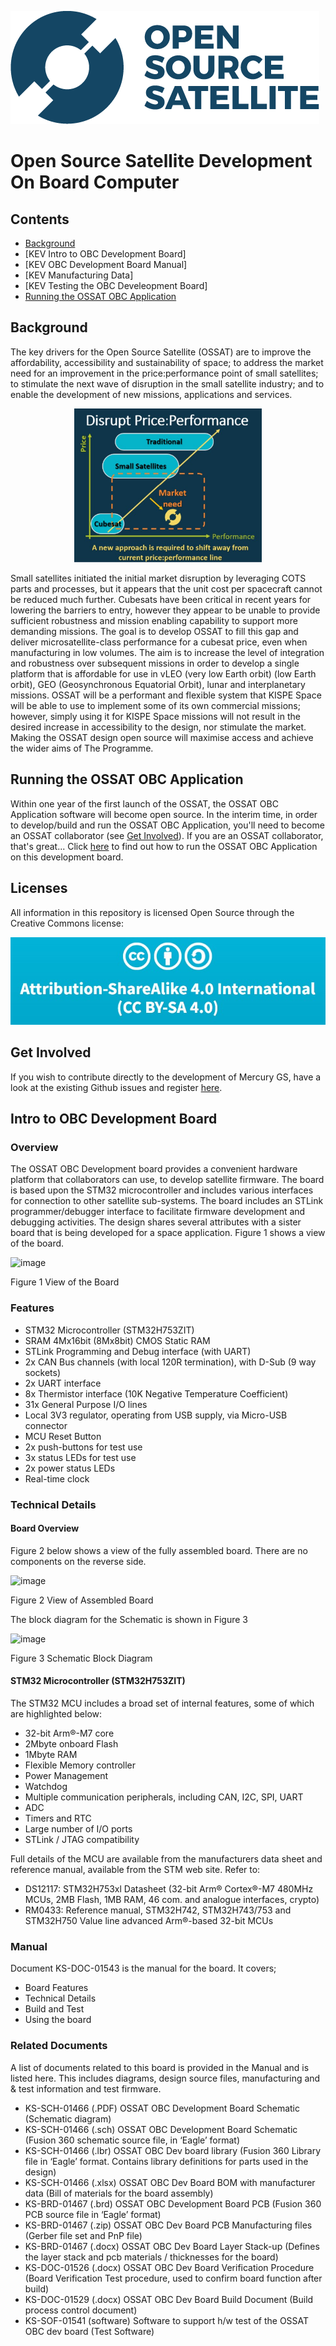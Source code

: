 ![](gui_assets/OSSAT-LOGO-BLUE.png)
# Open Source Satellite Development On Board Computer

## Contents
- [Background](#background)
- [KEV Intro to OBC Development Board]
- [KEV OBC Development Board Manual]
- [KEV Manufacturing Data]
- [KEV Testing the OBC Develeopment Board]
- [Running the OSSAT OBC Application](#running-the-ossat-obc-application)

## Background
The key drivers for the Open Source Satellite (OSSAT) are to improve the affordability, accessibility and
sustainability of space; to address the market need for an improvement in the
price:performance point of small satellites; to stimulate the next wave of disruption
in the small satellite industry; and to enable the development of new missions,
applications and services.
<p style="text-align: center;">
<img src="https://github.com/Open-Source-Satellite/OSSAT_OBC_Dev_Board/blob/main/gui_assets/OSSAT_History.jpg?raw=true" alt="OSSAT History"/ width="300">
</p>
Small satellites initiated the initial market
disruption by leveraging COTS parts and
processes, but it appears that the unit cost
per spacecraft cannot be reduced much
further.  
Cubesats have been critical in recent years for
lowering the barriers to entry, however they
appear to be unable to provide sufficient
robustness and mission enabling capability to
support more demanding missions.  
The goal is to develop OSSAT to fill this gap and deliver microsatellite-class
performance for a cubesat price, even when manufacturing in low volumes. The
aim is to increase the level of integration and robustness over subsequent missions
in order to develop a single platform that is affordable for use in vLEO (very low
Earth orbit) (low Earth orbit), GEO (Geosynchronous Equatorial Orbit), lunar and
interplanetary missions.  
OSSAT will be a performant and flexible
system that KISPE Space will be able to use to implement some of its own
commercial missions; however, simply using it for KISPE Space missions will not
result in the desired increase in accessibility to the design, nor stimulate the
market.  
Making the OSSAT design open source will maximise access and achieve the wider aims of The
Programme.  

## Running the OSSAT OBC Application
Within one year of the first launch of the OSSAT, the OSSAT OBC Application software will become open source. In the interim time, in order to develop/build and run the OSSAT OBC Application, you'll need to become an OSSAT collaborator (see [Get Involved](#get-involved])).
If you are an OSSAT collaborator, that's great... Click [here](/OBC_CODE_README.md) to find out how to run the OSSAT OBC Application on this development board.

## Licenses
All information in this repository is licensed Open Source through the Creative Commons license:

![](gui_assets/CC-BY-SA.jpg)

## Get Involved
If you wish to contribute directly to the development of Mercury GS, have a look at the existing Github issues and register [here](https://www.opensourcesatellite.org/register/).

## Intro to OBC Development Board
### Overview
The OSSAT OBC Development board provides a convenient hardware platform that collaborators can use, to develop satellite firmware.
The board is based upon the STM32 microcontroller and includes various interfaces for connection to other satellite sub-systems. 
The board includes an STLink programmer/debugger interface to facilitate firmware development and debugging activities.
The design shares several attributes with a sister board that is being developed for a space application.
Figure 1 shows a view of the board.

![image](https://user-images.githubusercontent.com/111048316/216616583-057bedc1-52d7-4567-b377-4d88b519655f.png)

Figure 1  View of the Board

### Features
- STM32 Microcontroller (STM32H753ZIT)
- SRAM 4Mx16bit (8Mx8bit) CMOS Static RAM
- STLink Programming and Debug interface (with UART)
- 2x CAN Bus channels (with local 120R termination), with D-Sub (9 way sockets)
- 2x UART interface
- 8x Thermistor interface (10K Negative Temperature Coefficient)
- 31x General Purpose I/O lines
- Local 3V3 regulator, operating from USB supply, via Micro-USB connector
- MCU Reset Button
- 2x push-buttons for test use
- 3x status LEDs for test use
- 2x power status LEDs
- Real-time clock

### Technical Details
#### Board Overview
Figure 2 below shows a view of the fully assembled board. There are no components on the reverse side.

![image](https://user-images.githubusercontent.com/111048316/216617689-4c41ee5b-1571-40e6-a27d-4a0dc18d36d7.png)

Figure 2  View of Assembled Board

The block diagram for the Schematic is shown in Figure 3

![image](https://user-images.githubusercontent.com/111048316/216617843-7995490b-6f9a-41d4-85e5-43f7f01a4bd4.png)

Figure 3  Schematic Block Diagram

#### STM32 Microcontroller (STM32H753ZIT)
The STM32 MCU includes a broad set of internal features, some of which are highlighted below:
- 32-bit Arm®-M7 core
- 2Mbyte onboard Flash
- 1Mbyte RAM
- Flexible Memory controller
- Power Management
- Watchdog
- Multiple communication peripherals, including CAN, I2C, SPI, UART
- ADC
- Timers and RTC
- Large number of I/O ports
- STLink / JTAG compatibility

Full details of the MCU are available from the manufacturers data sheet and reference manual, available from the STM web site. Refer to:
- DS12117: STM32H753xl Datasheet (32-bit Arm® Cortex®-M7 480MHz MCUs, 2MB Flash, 1MB RAM, 46 com. and analogue interfaces, crypto)
- RM0433: Reference manual, STM32H742, STM32H743/753 and STM32H750 Value line advanced Arm®-based 32-bit MCUs

### Manual
Document KS-DOC-01543 is the manual for the board. It covers;
- Board Features
- Technical Details
- Build and Test
- Using the board

### Related Documents
A list of documents related to this board is provided in the Manual and is listed here. This includes diagrams, design source files, manufacturing and & test information and test firmware.
- KS-SCH-01466 (.PDF) OSSAT OBC Development Board Schematic (Schematic diagram)
- KS-SCH-01466 (.sch) OSSAT OBC Development Board Schematic (Fusion 360 schematic source file, in ‘Eagle’ format)
- KS-SCH-01466 (.lbr) OSSAT OBC Dev board library (Fusion 360 Library file in ‘Eagle’ format. Contains library definitions for parts used in the design)
- KS-SCH-01466 (.xlsx) OSSAT OBC Dev Board BOM with manufacturer data (Bill of materials for the board assembly)
- KS-BRD-01467 (.brd) OSSAT OBC Development Board PCB (Fusion 360 PCB source file in ‘Eagle’ format)
- KS-BRD-01467 (.zip) OSSAT OBC Dev Board PCB Manufacturing files	(Gerber file set and PnP file)
- KS-BRD-01467 (.docx) OSSAT OBC Dev Board Layer Stack-up (Defines the layer stack and pcb materials / thicknesses for the board)
- KS-DOC-01526 (.docx) OSSAT OBC Dev Board Verification Procedure	(Board Verification Test procedure, used to confirm board function after build)
- KS-DOC-01529 (.docx) OSSAT OBC Dev Board Build Document (Build process control document)
- KS-SOF-01541 (software) Software to support h/w test of the OSSAT OBC dev board	(Test Software)
